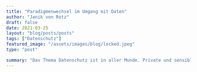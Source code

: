 ```yaml
---
title: "Paradigmenwechsel im Umgang mit Daten"
author: "Janik von Rotz"
draft: false
date: 2021-03-25
layout: "blog/posts/posts"
tags: ["Datenschutz"]
featured_image: "/assets/images/blog/locked.jpeg"
type: "post"

summary: "Das Thema Datenschutz ist in aller Munde. Private und sensible Daten müssen passend geschützt werden. Beim Betrieb eines ERP-System fallen sensible sowie private Daten an. Mit verschiedenen Massnahmen..."
---
```



